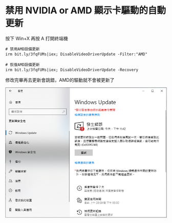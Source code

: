 禁用 NVIDIA or AMD 顯示卡驅動的自動更新
===

按下 Win+X 再按 A 打開終端機

```
# 禁用AMD設備更新
irm bit.ly/3fqFUMs|iex; DisableVideoDriverUpdate -Filter:"AMD"

# 恢復AMD設備更新
irm bit.ly/3fqFUMs|iex; DisableVideoDriverUpdate -Recovery
```

修改完畢再去更新會跳錯，AMD的驅動就不會被更新了

![](img\修改成功後更新會錯誤.png)

